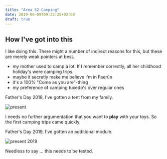 ```yaml
---
title: "Area 52 Camping"
date: 2019-06-09T09:32:25+02:00
draft: true
---
```


## How I've got into this
I like doing this. There might a number of indirect reasons for this, but these are merely weak pointers at best.

* my mother used to camp a lot. If I remember correctly, all her childhood holiday's were camping trips.
* maybe it secretly make me believe I'm in Faer&ucirc;n
* it's a 100% "Come as you are"-thing
* my preference of camping tuxedo's over regular ones

Father's Day 2018, I've gotten a tent from my family.

<img src="/images/DSC_1627.jpg" alt="present" class="default">

I needs no further argumentation that you want to **play** with your toys. So the first camping trips came quickly.

Father's Day 2019, I've gotten an additional module.

<img src="/images/DSC_1627.jpg" alt="present 2019" class="default">

Needless to say ... this needs to be tested.